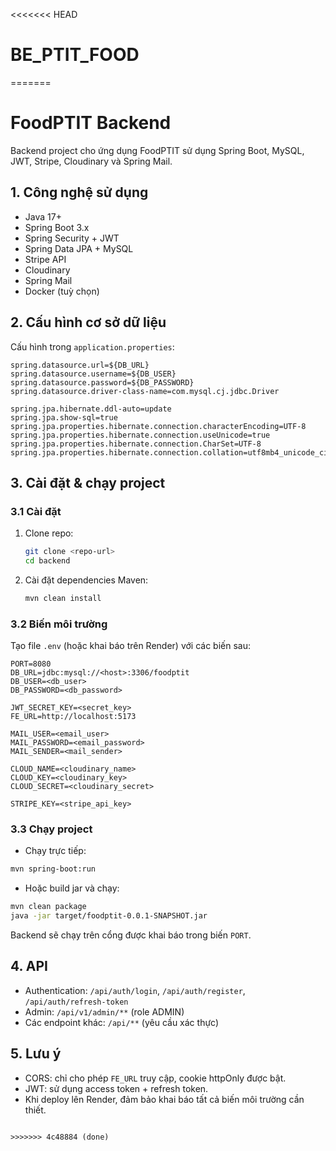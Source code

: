 <<<<<<< HEAD
# BE_PTIT_FOOD
=======
# FoodPTIT Backend

Backend project cho ứng dụng FoodPTIT sử dụng Spring Boot, MySQL, JWT, Stripe, Cloudinary và Spring Mail.

## 1. Công nghệ sử dụng
- Java 17+
- Spring Boot 3.x
- Spring Security + JWT
- Spring Data JPA + MySQL
- Stripe API
- Cloudinary
- Spring Mail
- Docker (tuỳ chọn)

## 2. Cấu hình cơ sở dữ liệu
Cấu hình trong `application.properties`:

```properties
spring.datasource.url=${DB_URL}
spring.datasource.username=${DB_USER}
spring.datasource.password=${DB_PASSWORD}
spring.datasource.driver-class-name=com.mysql.cj.jdbc.Driver

spring.jpa.hibernate.ddl-auto=update
spring.jpa.show-sql=true
spring.jpa.properties.hibernate.connection.characterEncoding=UTF-8
spring.jpa.properties.hibernate.connection.useUnicode=true
spring.jpa.properties.hibernate.connection.CharSet=UTF-8
spring.jpa.properties.hibernate.connection.collation=utf8mb4_unicode_ci
````

## 3. Cài đặt & chạy project

### 3.1 Cài đặt

1. Clone repo:

   ```bash
   git clone <repo-url>
   cd backend
   ```
2. Cài đặt dependencies Maven:

   ```bash
   mvn clean install
   ```

### 3.2 Biến môi trường

Tạo file `.env` (hoặc khai báo trên Render) với các biến sau:

```env
PORT=8080
DB_URL=jdbc:mysql://<host>:3306/foodptit
DB_USER=<db_user>
DB_PASSWORD=<db_password>

JWT_SECRET_KEY=<secret_key>
FE_URL=http://localhost:5173

MAIL_USER=<email_user>
MAIL_PASSWORD=<email_password>
MAIL_SENDER=<mail_sender>

CLOUD_NAME=<cloudinary_name>
CLOUD_KEY=<cloudinary_key>
CLOUD_SECRET=<cloudinary_secret>

STRIPE_KEY=<stripe_api_key>
```

### 3.3 Chạy project

* Chạy trực tiếp:

```bash
mvn spring-boot:run
```

* Hoặc build jar và chạy:

```bash
mvn clean package
java -jar target/foodptit-0.0.1-SNAPSHOT.jar
```

Backend sẽ chạy trên cổng được khai báo trong biến `PORT`.

## 4. API

* Authentication: `/api/auth/login`, `/api/auth/register`, `/api/auth/refresh-token`
* Admin: `/api/v1/admin/**` (role ADMIN)
* Các endpoint khác: `/api/**` (yêu cầu xác thực)

## 5. Lưu ý

* CORS: chỉ cho phép `FE_URL` truy cập, cookie httpOnly được bật.
* JWT: sử dụng access token + refresh token.
* Khi deploy lên Render, đảm bảo khai báo tất cả biến môi trường cần thiết.

```

>>>>>>> 4c48884 (done)
